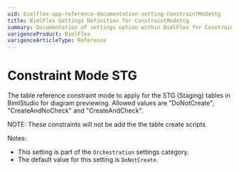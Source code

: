 ```yaml
---
uid: bimlflex-app-reference-documentation-setting-ConstraintModeStg
title: BimlFlex Settings Definition for ConstraintModeStg
summary: Documentation of settings option within BimlFlex for ConstraintModeStg
varigenceProduct: BimlFlex
varigenceArticleType: Reference
---
```


# Constraint Mode STG

The table reference constraint mode to apply for the STG (Staging) tables in BimlStudio for diagram previewing. Allowed values are "DoNotCreate", "CreateAndNoCheck" and "CreateAndCheck".

NOTE: These constraints will not be add the the table create scripts

Notes:

* This setting is part of the `Orchestration` settings category.
* The default value for this setting is `DoNotCreate`.
